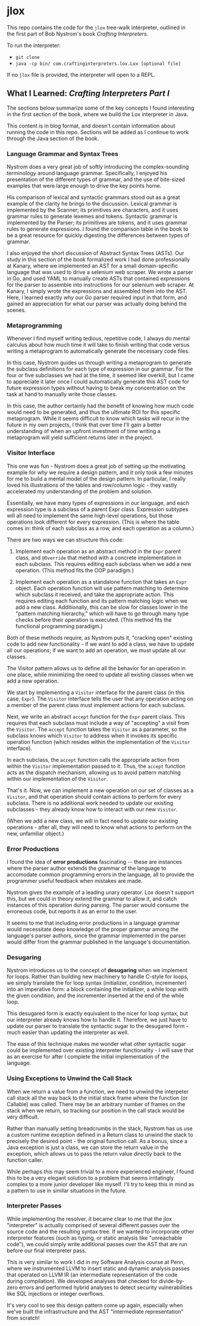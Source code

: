 # jlox

This repo contains the code for the `jlox` tree-walk interpreter, outlined in the first part of Bob Nystrom's book *Crafting Interpreters*.

To run the interpreter:
- `git clone`
- `java -cp bin/ com.craftinginterpreters.lox.Lox [optional file]`

If no `jlox` file is provided, the interpreter will open to a REPL.

## What I Learned: *Crafting Interpreters Part I*

The sections below summarize some of the key concepts I found interesting in the first section of the book, where we build the Lox interpreter in Java.

This content is in blog format, and doesn't contain information about running the code in this repo.  Sections will be added as I continue to work through the Java section of the book.

### Language Grammar and Syntax Trees

Nystrom does a very great job of softly introducing the complex-sounding terminology around language grammar.  Specifically, I enjoyed his presentation of the different types of grammar, and the use of bite-sized examples that were large enough to drive the key points home.

His comparison of lexical and syntactic grammars stood out as a great example of the clarity he brings to the discussion.  Lexical grammar is implemented by the Scanner; its primitives are characters, and it uses grammar rules to generate lexemes and tokens.  Syntactic grammar is implemented by the Parser; its primitives are tokens, and it uses grammar rules to generate expressions.  I found the comparison table in the book to be a great resource for quickly digesting the differences between types of grammar.

I also enjoyed the short discussion of Abstract Syntax Trees (ASTs).  Our study in this section of the book formalized work I had done professionally at Kanary, where we implemented an AST for a small domain-specific language that was used to drive a selenium web scraper.  We wrote a parser in Go, and used YAML to manually create ASTs that contained expressions for the parser to assemble into instructions for our selenium web scraper.  At Kanary, I simply wrote the expressions and assembled them into the AST.  Here, I learned exactly *why* our Go parser required input in that form, and gained an appreciation for what our parser was actually doing behind the scenes.

### Metaprogramming

Whenever I find myself writing tedious, repetitive code, I always do mental calculus about how much time it will take to finish writing that code versus writing a metaprogram to automatically generate the necessary code files.

In this case, Nystrom guides us through writing a metaprogram to generate the subclass definitions for each type of expression in our grammar.  For the four or five subclasses we had at the time, it seemed like overkill, but I came to appreciate it later once I could automatically generate this AST code for future expression types without having to break my concentration on the task at hand to manually write those classes.

In this case, the author certainly had the benefit of knowing how much code would need to be generated, and thus the ultimate ROI for this specific metaprogram.  While it seems difficult to know which tasks will recur in the future in my own projects, I think that over time I'll gain a better understanding of when an upfront investment of time writing a metaprogram will yield sufficient returns later in the project.

### Visitor Interface

This one was fun - Nystrom does a great job of setting up the motivating example for *why* we require a design pattern, and it only took a few minutes for me to build a mental model of the design pattern.  In particular, I really loved his illustrations of the tables and row/column logic - they vastly accelerated my understanding of the problem and solution.

Essentially, we have many types of expressions in our language, and each expression type is a subclass of a parent Expr class.  Expression subtypes will all need to implement the same high-level operations, but those operations look different for every expression.  (This is where the table comes in: think of each subclass as a row, and each operation as a column.)

There are two ways we can structure this code:

1.  Implement each operation as an abstract method in the `Expr` parent class, and `@Override` that method with a concrete implementation in each subclass.  This requires editing each subclass when we add a new operation.  (This method fits the OOP paradigm.)

2.  Implement each operation as a standalone function that takes an `Expr` object.  Each operation function will use pattern matching to determine which subclass it received, and take the appropriate action.  This requires editing each function and its pattern matching logic when we add a new class.  Additionally, this can be slow for classes lower in the "pattern matching hierarchy," which will have to go through many type checks before their operation is executed.  (This method fits the functional programming paradigm.)

Both of these methods require, as Nystrom puts it, "cracking open" existing code to add new functionality - if we want to add a class, we have to update all our operations; if we want to add an operation, we must update all our classes.

The Visitor pattern allows us to define all the behavior for an operation in one place, while minimizing the need to update all existing classes when we add a new operation.

We start by implementing a `Visitor` interface for the parent class (in this case, `Expr`).  The `Visitor` interface tells the user that any operation acting on a member of the parent class must implement actions for each subclass.

Next, we write an abstract `accept` function for the `Expr` parent class.  This requires that each subclass must include a way of "accepting" a visit from the `Visitor`.  The `accept` function takes the `Visitor` as a parameter, so the subclass knows which `Visitor` to address when it invokes its specific operation function (which resides within the implementation of the `Visitor` interface).

In each subclass, the `accept` function calls the appropriate action from within the `Visitor` implementation passed to it.  Thus, the `accept` function acts as the dispatch mechanism, allowing us to avoid pattern matching within our implementation of the `Visitor`.

That's it.  Now, we can implement a new operation on our set of classes as a `Visitor`, and that operation should contain actions to perform for every subclass.  There is no additional work needed to update our existing subclasses - they already know how to interact with our new `Visitor`.

(When we add a new class, we will in fact need to update our existing operations - after all, they will need to know what actions to perform on the new, unfamiliar object.)

### Error Productions

I found the idea of **error productions** fascinating -- these are instances where the parser author extends the grammar of the language to accomodate common programming errors in the language, all to provide the programmer useful feedback when mistakes are made.

Nystrom gives the example of a leading unary operator.  Lox doesn't support this, but we could in theory extend the grammar to allow it, and catch instances of this operation during parsing.  The parser would consume the erroneous code, but reports it as an error to the user.

It seems to me that including error productions in a language grammar would necessitate deep knowledge of the proper grammar among the language's parser authors, since the grammar implemented in the parser would differ from the grammar published in the language's documentation.

### Desugaring

Nystrom introduces us to the concept of **desugaring** when we implement for loops.  Rather than building new machinery to handle C-style for loops, we simply translate the for loop syntax (initializer, condition, incrementer) into an imperative form: a block containing the initializer, a while loop with the given condition, and the incrementer inserted at the end of the while loop.

This desugared form is exactly equivalent to the nicer for loop syntax, but our interpreter already knows how to handle it.  Therefore, we just have to update our parser to translate the syntactic sugar to the desugared form - much easier than updating the interpreter as well.

The ease of this technique makes me wonder what other syntactic sugar could be implemented over existing interpreter functionality - I will save that as an exercise for after I complete the initial implementation of the language.

### Using Exceptions to Unwind the Call Stack

When we return a value from a function, we need to unwind the interpeter call stack all the way back to the initial stack frame where the function (or Callable) was called.  There may be an arbitrary number of frames on the stack when we return, so tracking our position in the call stack would be very difficult.

Rather than manually setting breadcrumbs in the stack, Nystrom has us use a custom runtime exception defined in a Return class to unwind the stack to precisely the desired point - the original function call.  As a bonus, since a Java exception is just a class, we can store the return value in the exception, which allows us to pass the return value directly back to the function caller.

While perhaps this may seem trivial to a more experienced engineer, I found this to be a very elegant solution to a problem that seems irritatingly complex to a more junior developer like myself.  I'll try to keep this in mind as a pattern to use in similar situations in the future.

### Interpreter Passes

While implementing the resolver, it became clear to me that the jlox "interpreter" is actually comprised of several different passes over the source code and the resulting syntax tree.  If we wanted to incorporate other interpreter features (such as typing, or static analysis like "unreachable code"), we could simply write additional passes over the AST that are run before our final interpreter pass.

This is very similar to work I did in my Software Analysis course at Penn, where we instrumented LLVM to insert static and dynamic analysis passes that operated on LLVM IR (an intermediate representation of the code during compilation).  We developed analyses that checked for divide-by-zero errors and performed hybrid analyses to detect security vulnerabilities like SQL injections or integer overflows.

It's very cool to see this design pattern come up again, especially when we've built the infrastructure and the AST "intermediate representation" from scratch!
